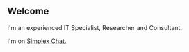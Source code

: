 ## Welcome

I'm an experienced IT Specialist, Researcher and Consultant.

I'm on [Simplex Chat.]([https://pages.github.com/](https://simplex.chat/contact#/?v=2-7&smp=smp%3A%2F%2F1OwYGt-yqOfe2IyVHhxz3ohqo3aCCMjtB-8wn4X_aoY%3D%40smp11.simplex.im%2FmqntX1JBENkI75C7v9HaKXOkI7ss-TbU%23%2F%3Fv%3D1-3%26dh%3DMCowBQYDK2VuAyEA5NHlkKtEKeqnJIRWnrKj0zbEi8Pnf_WMJCHNZQXZbGI%253D%26srv%3D6ioorbm6i3yxmuoezrhjk6f6qgkc4syabh7m3so74xunb5nzr4pwgfqd.onion))


